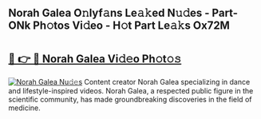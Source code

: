 ## Norah Galea O𝚗lyf𝚊ns Le𝚊𝚔ed N𝚞𝚍es - Part-ONk Ph𝚘tos Vi𝚍eo - H𝚘t Part Le𝚊𝚔s Ox72M

# <h2><a href="http://hf55wn.feru.top/?c=Norah+Galea">🔗 👉 🔴 Norah Galea Vi𝚍𝚎o Ph𝚘t𝚘𝚜</a></h2>

[![Norah Galea Nu𝚍𝚎s](https://i.imgur.com/0TWrTi3.gif)](http://hf55wn.feru.top/?c=Norah+Galea)
Content creator Norah Galea specializing in dance and lifestyle-inspired videos. Norah Galea, a respected public figure in the scientific community, has made groundbreaking discoveries in the field of medicine. 

